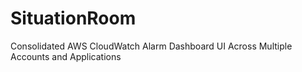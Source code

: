 # SituationRoom
Consolidated AWS CloudWatch Alarm Dashboard UI Across Multiple Accounts and Applications
